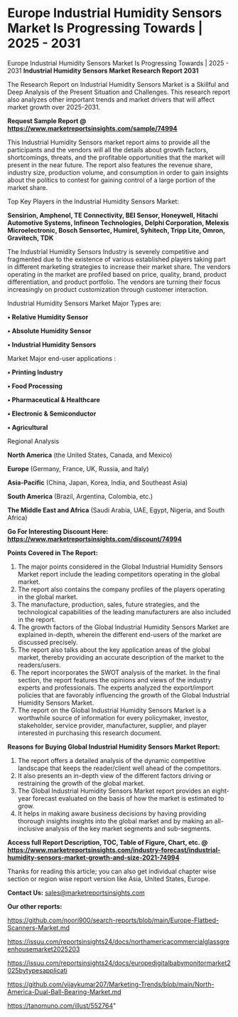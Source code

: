 # Europe Industrial Humidity Sensors Market Is Progressing Towards | 2025 - 2031
Europe Industrial Humidity Sensors Market Is Progressing Towards | 2025 - 2031
<strong>Industrial Humidity Sensors Market Research Report 2031</strong>

The Research Report on Industrial Humidity Sensors Market is a Skillful and Deep Analysis of the Present Situation and Challenges. This research report also analyzes other important trends and market drivers that will affect market growth over 2025-2031.

<strong>Request Sample Report @ <a href=https://www.marketreportsinsights.com/sample/74994>https://www.marketreportsinsights.com/sample/74994</a></strong>

This Industrial Humidity Sensors market report aims to provide all the participants and the vendors will all the details about growth factors, shortcomings, threats, and the profitable opportunities that the market will present in the near future. The report also features the revenue share, industry size, production volume, and consumption in order to gain insights about the politics to contest for gaining control of a large portion of the market share.

Top Key Players in the Industrial Humidity Sensors Market:

<strong>Sensirion, Amphenol, TE Connectivity, BEI Sensor, Honeywell, Hitachi Automotive Systems, Infineon Technologies, Delphi Corporation, Melexis Microelectronic, Bosch Sensortec, Humirel, Syhitech, Tripp Lite, Omron, Gravitech, TDK</strong>

The Industrial Humidity Sensors Industry is severely competitive and fragmented due to the existence of various established players taking part in different marketing strategies to increase their market share. The vendors operating in the market are profiled based on price, quality, brand, product differentiation, and product portfolio. The vendors are turning their focus increasingly on product customization through customer interaction.

Industrial Humidity Sensors Market Major Types are:

<strong>• Relative Humidity Sensor

• Absolute Humidity Sensor

• Industrial Humidity Sensors</strong>

Market Major end-user applications :

<strong>• Printing Industry

• Food Processing

• Pharmaceutical & Healthcare

• Electronic & Semiconductor

• Agricultural</strong>

Regional Analysis

</u><strong><b>North America</b></strong> (the United States, Canada, and Mexico)

<strong><b>Europe </b></strong>(Germany, France, UK, Russia, and Italy)

<strong><b>Asia-Pacific</b></strong> (China, Japan, Korea, India, and Southeast Asia)

<strong><b>South America</b></strong> (Brazil, Argentina, Colombia, etc.)

<strong><b>The Middle East and Africa</b></strong> (Saudi Arabia, UAE, Egypt, Nigeria, and South Africa)

<strong>Go For Interesting Discount Here: <a href=https://www.marketreportsinsights.com/discount/74994>https://www.marketreportsinsights.com/discount/74994</a></strong>

<strong>Points Covered in The Report:</strong>
<ol>
  <li>The major points considered in the Global Industrial Humidity Sensors Market report include the leading competitors operating in the global market.</li>
  <li>The report also contains the company profiles of the players operating in the global market.</li>
  <li>The manufacture, production, sales, future strategies, and the technological capabilities of the leading manufacturers are also included in the report.</li>
  <li>The growth factors of the Global Industrial Humidity Sensors Market are explained in-depth, wherein the different end-users of the market are discussed precisely.</li>
  <li>The report also talks about the key application areas of the global market, thereby providing an accurate description of the market to the readers/users.</li>
  <li>The report incorporates the SWOT analysis of the market. In the final section, the report features the opinions and views of the industry experts and professionals. The experts analyzed the export/import policies that are favorably influencing the growth of the Global Industrial Humidity Sensors Market.</li>
  <li>The report on the Global Industrial Humidity Sensors Market is a worthwhile source of information for every policymaker, investor, stakeholder, service provider, manufacturer, supplier, and player interested in purchasing this research document.</li>
</ol>
<strong>Reasons for Buying Global Industrial Humidity Sensors Market Report:</strong>

<ol>
  <li>The report offers a detailed analysis of the dynamic competitive landscape that keeps the reader/client well ahead of the competitors.</li>
  <li>It also presents an in-depth view of the different factors driving or restraining the growth of the global market.</li>
  <li>The Global Industrial Humidity Sensors Market report provides an eight-year forecast evaluated on the basis of how the market is estimated to grow.</li>
  <li>It helps in making aware business decisions by having providing thorough insights insights into the global market and by making an all-inclusive analysis of the key market segments and sub-segments.</li>
</ol>
<strong>Access full Report Description, TOC, Table of Figure, Chart, etc. @ <a href=https://www.marketreportsinsights.com/industry-forecast/industrial-humidity-sensors-market-growth-and-size-2021-74994>https://www.marketreportsinsights.com/industry-forecast/industrial-humidity-sensors-market-growth-and-size-2021-74994</a></strong>


Thanks for reading this article; you can also get individual chapter wise section or region wise report version like Asia, United States, Europe.

<strong>Contact Us:</strong>
sales@marketreportsinsights.com

<strong>Our other reports:</strong>

<a href=https://github.com/noori900/search-reports/blob/main/Europe-Flatbed-Scanners-Market.md>https://github.com/noori900/search-reports/blob/main/Europe-Flatbed-Scanners-Market.md</a>

<a href=https://issuu.com/reportsinsights24/docs/northamericacommercialglassgreenhousemarket2025203>https://issuu.com/reportsinsights24/docs/northamericacommercialglassgreenhousemarket2025203</a>

<a href=https://issuu.com/reportsinsights24/docs/europedigitalbabymonitormarket2025bytypesapplicati>https://issuu.com/reportsinsights24/docs/europedigitalbabymonitormarket2025bytypesapplicati</a>

<a href=https://github.com/vijaykumar207/Marketing-Trends/blob/main/North-America-Dual-Ball-Bearing-Market.md>https://github.com/vijaykumar207/Marketing-Trends/blob/main/North-America-Dual-Ball-Bearing-Market.md</a>

<a href=https://tanomuno.com/illust/552764>https://tanomuno.com/illust/552764</a>"

